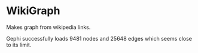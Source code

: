 # WikiGraph

Makes graph from wikipedia links.

Gephi successfully loads 9481 nodes and 25648 edges which seems close to its limit. 
